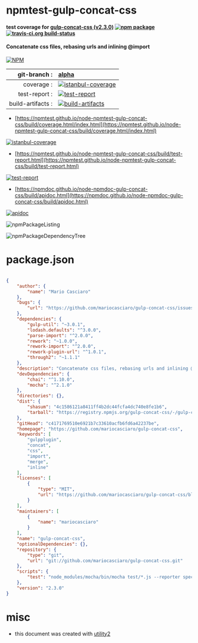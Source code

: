 # npmtest-gulp-concat-css

#### test coverage for  [gulp-concat-css (v2.3.0)](https://github.com/mariocasciaro/gulp-concat-css)  [![npm package](https://img.shields.io/npm/v/npmtest-gulp-concat-css.svg?style=flat-square)](https://www.npmjs.org/package/npmtest-gulp-concat-css) [![travis-ci.org build-status](https://api.travis-ci.org/npmtest/node-npmtest-gulp-concat-css.svg)](https://travis-ci.org/npmtest/node-npmtest-gulp-concat-css)

#### Concatenate css files, rebasing urls and inlining @import

[![NPM](https://nodei.co/npm/gulp-concat-css.png?downloads=true&downloadRank=true&stars=true)](https://www.npmjs.com/package/gulp-concat-css)

| git-branch : | [alpha](https://github.com/npmtest/node-npmtest-gulp-concat-css/tree/alpha)|
|--:|:--|
| coverage : | [![istanbul-coverage](https://npmtest.github.io/node-npmtest-gulp-concat-css/build/coverage.badge.svg)](https://npmtest.github.io/node-npmtest-gulp-concat-css/build/coverage.html/index.html)|
| test-report : | [![test-report](https://npmtest.github.io/node-npmtest-gulp-concat-css/build/test-report.badge.svg)](https://npmtest.github.io/node-npmtest-gulp-concat-css/build/test-report.html)|
| build-artifacts : | [![build-artifacts](https://npmtest.github.io/node-npmtest-gulp-concat-css/glyphicons_144_folder_open.png)](https://github.com/npmtest/node-npmtest-gulp-concat-css/tree/gh-pages/build)|

- [https://npmtest.github.io/node-npmtest-gulp-concat-css/build/coverage.html/index.html](https://npmtest.github.io/node-npmtest-gulp-concat-css/build/coverage.html/index.html)

[![istanbul-coverage](https://npmtest.github.io/node-npmtest-gulp-concat-css/build/screenCapture.buildCi.browser.%252Ftmp%252Fbuild%252Fcoverage.lib.html.png)](https://npmtest.github.io/node-npmtest-gulp-concat-css/build/coverage.html/index.html)

- [https://npmtest.github.io/node-npmtest-gulp-concat-css/build/test-report.html](https://npmtest.github.io/node-npmtest-gulp-concat-css/build/test-report.html)

[![test-report](https://npmtest.github.io/node-npmtest-gulp-concat-css/build/screenCapture.buildCi.browser.%252Ftmp%252Fbuild%252Ftest-report.html.png)](https://npmtest.github.io/node-npmtest-gulp-concat-css/build/test-report.html)

- [https://npmdoc.github.io/node-npmdoc-gulp-concat-css/build/apidoc.html](https://npmdoc.github.io/node-npmdoc-gulp-concat-css/build/apidoc.html)

[![apidoc](https://npmdoc.github.io/node-npmdoc-gulp-concat-css/build/screenCapture.buildCi.browser.%252Ftmp%252Fbuild%252Fapidoc.html.png)](https://npmdoc.github.io/node-npmdoc-gulp-concat-css/build/apidoc.html)

![npmPackageListing](https://npmtest.github.io/node-npmtest-gulp-concat-css/build/screenCapture.npmPackageListing.svg)

![npmPackageDependencyTree](https://npmtest.github.io/node-npmtest-gulp-concat-css/build/screenCapture.npmPackageDependencyTree.svg)



# package.json

```json

{
    "author": {
        "name": "Mario Casciaro"
    },
    "bugs": {
        "url": "https://github.com/mariocasciaro/gulp-concat-css/issues"
    },
    "dependencies": {
        "gulp-util": "~3.0.1",
        "lodash.defaults": "^3.0.0",
        "parse-import": "^2.0.0",
        "rework": "~1.0.0",
        "rework-import": "^2.0.0",
        "rework-plugin-url": "^1.0.1",
        "through2": "~1.1.1"
    },
    "description": "Concatenate css files, rebasing urls and inlining @import",
    "devDependencies": {
        "chai": "^1.10.0",
        "mocha": "^2.1.0"
    },
    "directories": {},
    "dist": {
        "shasum": "4c1586121a8411ff4b2dc44fcfa4dc740e8fe1b6",
        "tarball": "https://registry.npmjs.org/gulp-concat-css/-/gulp-concat-css-2.3.0.tgz"
    },
    "gitHead": "c4171769510e6921b7c33610acfb6fd6a42237be",
    "homepage": "https://github.com/mariocasciaro/gulp-concat-css",
    "keywords": [
        "gulpplugin",
        "concat",
        "css",
        "import",
        "merge",
        "inline"
    ],
    "licenses": [
        {
            "type": "MIT",
            "url": "https://github.com/mariocasciaro/gulp-concat-css/blob/master/LICENSE"
        }
    ],
    "maintainers": [
        {
            "name": "mariocasciaro"
        }
    ],
    "name": "gulp-concat-css",
    "optionalDependencies": {},
    "repository": {
        "type": "git",
        "url": "git://github.com/mariocasciaro/gulp-concat-css.git"
    },
    "scripts": {
        "test": "node_modules/mocha/bin/mocha test/*.js --reporter spec"
    },
    "version": "2.3.0"
}
```



# misc
- this document was created with [utility2](https://github.com/kaizhu256/node-utility2)
